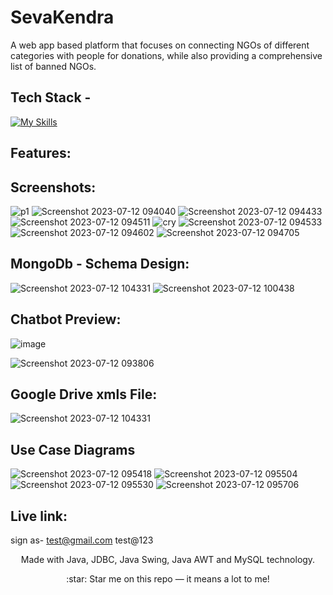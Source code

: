 # SevaKendra
A web app based platform that focuses on connecting NGOs of different categories with people for donations, while also providing a comprehensive list of banned NGOs. 

## Tech Stack -

[![My Skills](https://skillicons.dev/icons?i=mongodb,express,react,nodejs,aws,netlify,git,github)]()     

## Features:

## Screenshots:
![p1](https://github.com/HiteshSharma-github/SevaKendra/assets/85629794/e81dc18c-bb4a-435e-af28-95b254731c38)
![Screenshot 2023-07-12 094040](https://github.com/HiteshSharma-github/SevaKendra/assets/85629794/b9f14c00-9b5c-463b-ac1f-3870bb0b2984)
![Screenshot 2023-07-12 094433](https://github.com/HiteshSharma-github/SevaKendra/assets/85629794/99a8349f-a241-425f-bfe6-530546ca975b)
![Screenshot 2023-07-12 094511](https://github.com/HiteshSharma-github/SevaKendra/assets/85629794/c4749390-43ed-4856-aac0-ec38c0b1073c)
![cry](https://github.com/HiteshSharma-github/SevaKendra/assets/85629794/23253926-9069-424c-b900-7d7fb836f626)
![Screenshot 2023-07-12 094533](https://github.com/HiteshSharma-github/SevaKendra/assets/85629794/12deeddf-01ef-4eb6-9e44-85d3d3a95e4f)
![Screenshot 2023-07-12 094602](https://github.com/HiteshSharma-github/SevaKendra/assets/85629794/6ac9b313-a5ed-482d-a021-693f13a7b11d)
![Screenshot 2023-07-12 094705](https://github.com/HiteshSharma-github/SevaKendra/assets/85629794/217c695d-36e0-4ab5-b2ba-fe90834336ea)
## MongoDb - Schema Design:
![Screenshot 2023-07-12 104331](https://github.com/HiteshSharma-github/SevaKendra/assets/85629794/5857117d-9a32-4b3c-8fd0-cb30fe3ada2a)
![Screenshot 2023-07-12 100438](https://github.com/HiteshSharma-github/SevaKendra/assets/85629794/8c0a7907-432a-400b-a05e-d3f67a1330e3)


## Chatbot Preview:

![image](https://github.com/HiteshSharma-github/SevaKendra/assets/85629794/917ec1fc-bb92-45a7-94c3-ba851fc3ebbc)


![Screenshot 2023-07-12 093806](https://github.com/HiteshSharma-github/SevaKendra/assets/85629794/1dbc27bd-b1f8-4e49-8fdb-8780ff017a89)
## Google Drive xmls File:
![Screenshot 2023-07-12 104331](https://github.com/HiteshSharma-github/SevaKendra/assets/85629794/062449e5-999a-4928-a0e5-d98af8f5e085)


## Use Case Diagrams
![Screenshot 2023-07-12 095418](https://github.com/HiteshSharma-github/SevaKendra/assets/85629794/3bfdd60b-88d0-4ece-bd3d-f7aadaca98c1)
![Screenshot 2023-07-12 095504](https://github.com/HiteshSharma-github/SevaKendra/assets/85629794/807f7c8f-0a3f-4fb1-b458-94d393f025dd)
![Screenshot 2023-07-12 095530](https://github.com/HiteshSharma-github/SevaKendra/assets/85629794/ccd42c8c-39cc-4215-a183-4ba6b7973c1e)
![Screenshot 2023-07-12 095706](https://github.com/HiteshSharma-github/SevaKendra/assets/85629794/e4bd5446-b49d-4856-ba79-3657ccd9a977)
## Live link:

sign as-  test@gmail.com
           test@123



<p align="center">
   Made with Java, JDBC, Java Swing, Java AWT and MySQL technology.
  <br/>
<p align="center">
  :star: Star me on this repo — it means a lot to me!
</p>
                 

